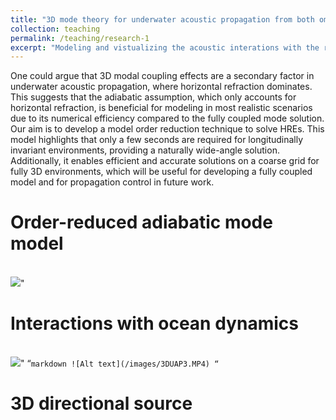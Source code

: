 ```yaml
---
title: "3D mode theory for underwater acoustic propagation from both omnidirectional and directional sources"
collection: teaching
permalink: /teaching/research-1
excerpt: "Modeling and vistualizing the acoustic interations with the realistic ocean including intricate topography, 3D sound speed distribution, and ocean dynamics<br/><img src='/images/3DUAP2.png'>"
---
```


One could argue that 3D modal coupling effects are a secondary factor in underwater acoustic propagation, where horizontal refraction dominates. This suggests that the adiabatic assumption, which only accounts for horizontal refraction, is beneficial for modeling in most realistic scenarios due to its numerical efficiency compared to the fully coupled mode solution. Our aim is to develop a model order reduction technique to solve HREs. This model highlights that only a few seconds are required for longitudinally invariant environments, providing a naturally wide-angle solution. Additionally, it enables efficient and accurate solutions on a coarse grid for fully 3D environments, which will be useful for developing a fully coupled model and for propagation control in future work.

Order-reduced adiabatic mode model
======
<br/><img src='/images/3DUAP1.png'>"

Interactions with ocean dynamics
======
<br/><img src='/images/3DUAP3.gif'>"
“`markdown
![Alt text](/images/3DUAP3.MP4)
“`

3D directional source
======
